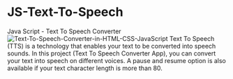 # JS-Text-To-Speech
Java Script - Text To Speech Converter 
![Text-To-Speech-Converter-in-HTML-CSS-JavaScript](https://user-images.githubusercontent.com/71307225/151024070-f835e5c9-2276-4641-8924-b96c1eed27c3.jpg)
Text To Speech (TTS) is a technology that enables your text to be converted into speech sounds. 
In this project (Text To Speech Converter App), you can convert your text into speech on different voices. 
A pause and resume option is also available if your text character length is more than 80.
